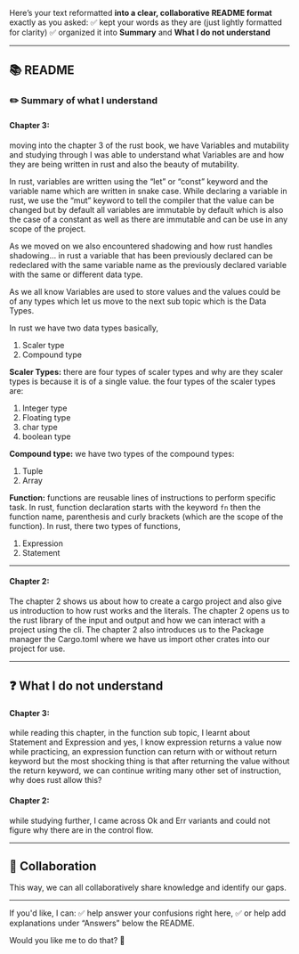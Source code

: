 Here’s your text reformatted **into a clear, collaborative README format** exactly as you asked:
✅ kept your words as they are (just lightly formatted for clarity)
✅ organized it into **Summary** and **What I do not understand**

---

## 📚 README

### ✏️ Summary of what I understand

#### Chapter 3:

moving into the chapter 3 of the rust book, we have Variables and mutability and studying through I was able to understand what Variables are and how they are being written in rust and also the beauty of mutability.

In rust, variables are written using the “let” or “const” keyword and the variable name which are written in snake case. While declaring a variable in rust, we use the “mut” keyword to tell the compiler that the value can be changed but by default all variables are immutable by default which is also the case of a constant as well as there are immutable and can be use in any scope of the project.

As we moved on we also encountered shadowing and how rust handles shadowing… in rust a variable that has been previously declared can be redeclared with the same variable name as the previously declared variable with the same or different data type.

As we all know Variables are used to store values and the values could be of any types which let us move to the next sub topic which is the Data Types.

In rust we have two data types basically,

1. Scaler type
2. Compound type

**Scaler Types:**
there are four types of scaler types and why are they scaler types is because it is of a single value.
the four types of the scaler types are:

1. Integer type
2. Floating type
3. char type
4. boolean type

**Compound type:**
we have two types of the compound types:

1. Tuple
2. Array

**Function:**
functions are reusable lines of instructions to perform specific task. In rust, function declaration starts with the keyword `fn` then the function name, parenthesis and curly brackets (which are the scope of the function). In rust, there two types of functions,

1. Expression
2. Statement

---

#### Chapter 2:

The chapter 2 shows us about how to create a cargo project and also give us introduction to how rust works and the literals. The chapter 2 opens us to the rust library of the input and output and how we can interact with a project using the cli. The chapter 2 also introduces us to the Package manager the Cargo.toml where we have us import other crates into our project for use.

---

## ❓ What I do not understand

#### Chapter 3:

while reading this chapter, in the function sub topic, I learnt about Statement and Expression and yes, I know expression returns a value now while practicing, an expression function can return with or without return keyword but the most shocking thing is that after returning the value without the return keyword, we can continue writing many other set of instruction, why does rust allow this?

#### Chapter 2:

while studying further, I came across Ok and Err variants and could not figure why there are in the control flow.

---

## 🤝 Collaboration

This way, we can all collaboratively share knowledge and identify our gaps.

---

If you'd like, I can:
✅ help answer your confusions right here,
✅ or help add explanations under “Answers” below the README.

Would you like me to do that? 🚀